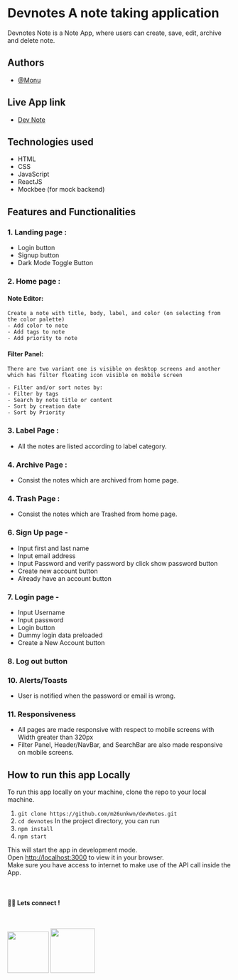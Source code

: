# Devnotes A note taking application

Devnotes Note is a Note App, where users can create, save, edit, archive and delete note.

## Authors

- [@Monu](https://twitter.com/getumank)

## Live App link

- [Dev Note](https://devvnote.netlify.app/)

## Technologies used

- HTML
- CSS
- JavaScript
- ReactJS
- Mockbee (for mock backend)

## Features and Functionalities

### 1. Landing page :

- Login button
- Signup button
- Dark Mode Toggle Button

### 2. Home page :

#### Note Editor:

    Create a note with title, body, label, and color (on selecting from the color palette)
    - Add color to note
    - Add tags to note
    - Add priority to note


#### Filter Panel:

    There are two variant one is visible on desktop screens and another which has filter floating icon visible on mobile screen

    - Filter and/or sort notes by:
    - Filter by tags
    - Search by note title or content
    - Sort by creation date
    - Sort by Priority

### 3. Label Page :

- All the notes are listed according to label category.

### 4. Archive Page :

- Consist the notes which are archived from home page.

### 4. Trash Page :

- Consist the notes which are Trashed from home page.

### 6. Sign Up page -

- Input first and last name
- Input email address
- Input Password and verify password by click show password button
- Create new account button
- Already have an account button

### 7. Login page -

- Input Username
- Input password
- Login button
- Dummy login data preloaded
- Create a New Account button

### 8. Log out button


### 10. Alerts/Toasts

- User is notified when the password or email is wrong.

### 11. Responsiveness

- All pages are made responsive with respect to mobile screens with Width greater than 320px
- Filter Panel, Header/NavBar, and SearchBar are also made responsive on mobile screens.




## **How to run this app Locally**

To run this app locally on your machine, clone the repo to your local machine.

1. `git clone https://github.com/m26unkwn/devNotes.git`
2. `cd devnotes`
   In the project directory, you can run
3. `npm install`
4. `npm start`

This will start the app in development mode.\
Open [http://localhost:3000](http://localhost:3000) to view it in your browser.\
Make sure you have access to internet to make use of the API call inside the App.

<br>

#### 👨‍💻 Lets connect !

<br>

<a href="https://twitter.com/getumank/"><img src="https://img.shields.io/badge/Twitter-1DA1F2?style=for-the-badge&logo=twitter&logoColor=white" width="93px"/></a>
<a href="https://www.linkedin.com/in/monu-shukla/"><img src="https://img.shields.io/badge/LinkedIn-0077B5?style=for-the-badge&logo=linkedin&logoColor=white" width="100px"/></a>
